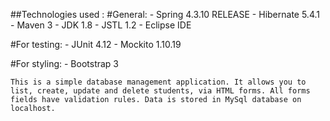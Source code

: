 ##Technologies used :
  #General: 
    - Spring 4.3.10 RELEASE
    - Hibernate 5.4.1
    - Maven 3
    - JDK 1.8
    - JSTL 1.2
    - Eclipse IDE

  #For testing:
    - JUnit 4.12
    - Mockito 1.10.19
    
  #For styling: 
    - Bootstrap 3
   
    This is a simple database management application. It allows you to list, create, update and delete students, via HTML forms. All forms fields have validation rules. Data is stored in MySql database on localhost.
